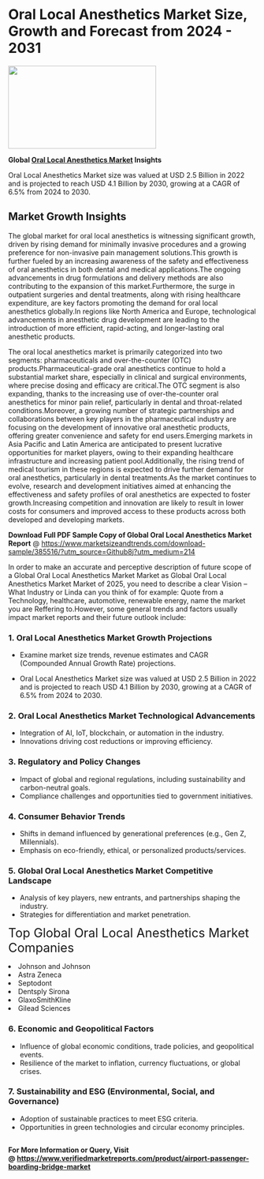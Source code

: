 <H1>Oral Local Anesthetics Market Size, Growth and Forecast from 2024 - 2031</H1><img class="aligncenter size-medium wp-image-584254" src="https://thirdeyenews.in/wp-content/uploads/2024/09/Global-Market-Research-300x168.jpeg" alt="" width="300" height="168" /><p><strong>Global&nbsp;<a href="https://www.marketsizeandtrends.com/download-sample/385516/?utm_source=Github8j?utm_medium=214">Oral Local Anesthetics Market</a> Insights</strong></p><p>Oral Local Anesthetics Market size was valued at USD 2.5 Billion in 2022 and is projected to reach USD 4.1 Billion by 2030, growing at a CAGR of 6.5% from 2024 to 2030.</p><p><h2>Market Growth Insights</h2> <p>The global market for oral local anesthetics is witnessing significant growth, driven by rising demand for minimally invasive procedures and a growing preference for non-invasive pain management solutions.This growth is further fueled by an increasing awareness of the safety and effectiveness of oral anesthetics in both dental and medical applications.The ongoing advancements in drug formulations and delivery methods are also contributing to the expansion of this market.Furthermore, the surge in outpatient surgeries and dental treatments, along with rising healthcare expenditure, are key factors promoting the demand for oral local anesthetics globally.In regions like North America and Europe, technological advancements in anesthetic drug development are leading to the introduction of more efficient, rapid-acting, and longer-lasting oral anesthetic products. </p> <p>The oral local anesthetics market is primarily categorized into two segments: pharmaceuticals and over-the-counter (OTC) products.Pharmaceutical-grade oral anesthetics continue to hold a substantial market share, especially in clinical and surgical environments, where precise dosing and efficacy are critical.The OTC segment is also expanding, thanks to the increasing use of over-the-counter oral anesthetics for minor pain relief, particularly in dental and throat-related conditions.Moreover, a growing number of strategic partnerships and collaborations between key players in the pharmaceutical industry are focusing on the development of innovative oral anesthetic products, offering greater convenience and safety for end users.Emerging markets in Asia Pacific and Latin America are anticipated to present lucrative opportunities for market players, owing to their expanding healthcare infrastructure and increasing patient pool.Additionally, the rising trend of medical tourism in these regions is expected to drive further demand for oral anesthetics, particularly in dental treatments.As the market continues to evolve, research and development initiatives aimed at enhancing the effectiveness and safety profiles of oral anesthetics are expected to foster growth.Increasing competition and innovation are likely to result in lower costs for consumers and improved access to these products across both developed and developing markets.</p><p><span class=""><strong>Download Full PDF Sample Copy of Global Oral Local Anesthetics Market Report</strong> @ <a href="https://www.marketsizeandtrends.com/download-sample/385516/?utm_source=Github8j?utm_medium=214" target="_blank">https://www.marketsizeandtrends.com/download-sample/385516/?utm_source=Github8j?utm_medium=214</a></span></p><p>In order to make an accurate and perceptive description of future scope of a Global&nbsp;Oral Local Anesthetics Market Market as Global&nbsp;Oral Local Anesthetics Market Market of 2025, you need to describe a clear Vision &ndash; What Industry or Linda can you think of for example: Quote from a Technology, healthcare, automotive, renewable energy, name the market you are Reffering to.However, some general trends and factors usually impact market reports and their future outlook include:</p><h3>1.&nbsp;<strong>Oral Local Anesthetics Market Growth Projections</strong></h3><ul><li>Examine market size trends, revenue estimates and CAGR (Compounded Annual Growth Rate) projections.</li><li><p>Oral Local Anesthetics Market size was valued at USD 2.5 Billion in 2022 and is projected to reach USD 4.1 Billion by 2030, growing at a CAGR of 6.5% from 2024 to 2030.</p></li></ul><h3>2.&nbsp;<strong>Oral Local Anesthetics Market Technological Advancements</strong></h3><ul><li>Integration of AI, IoT, blockchain, or automation in the industry.</li><li>Innovations driving cost reductions or improving efficiency.</li></ul><h3>3.&nbsp;<strong>Regulatory and Policy Changes</strong></h3><ul><li>Impact of global and regional regulations, including sustainability and carbon-neutral goals.</li><li>Compliance challenges and opportunities tied to government initiatives.</li></ul><h3>4.&nbsp;<strong>Consumer Behavior Trends</strong></h3><ul><li>Shifts in demand influenced by generational preferences (e.g., Gen Z, Millennials).</li><li>Emphasis on eco-friendly, ethical, or personalized products/services.</li></ul><h3>5.&nbsp;<strong>Global Oral Local Anesthetics Market Competitive Landscape</strong></h3><ul><li>Analysis of key players, new entrants, and partnerships shaping the industry.</li><li>Strategies for differentiation and market penetration.</li></ul><p data-pm-slice="1 1 []"><span style="color: inherit; font-family: inherit; font-size: 25px;">Top Global Oral Local Anesthetics Market Companies</span></p><div class="" data-test-id=""><p><li>Johnson and Johnson</li><li> Astra Zeneca</li><li> Septodont</li><li> Dentsply Sirona</li><li> GlaxoSmithKline</li><li> Gilead Sciences</li></p></div><h3>6.&nbsp;<strong>Economic and Geopolitical Factors</strong></h3><ul><li>Influence of global economic conditions, trade policies, and geopolitical events.</li><li>Resilience of the market to inflation, currency fluctuations, or global crises.</li></ul><h3>7.&nbsp;<strong>Sustainability and ESG (Environmental, Social, and Governance)</strong></h3><ul><li>Adoption of sustainable practices to meet ESG criteria.</li><li>Opportunities in green technologies and circular economy principles.</li></ul><h2><strong style="font-size: 14px;">For More Information or Query, Visit @&nbsp;</strong><a style="background-color: #ffffff; font-size: 14px;" href="https://www.marketsizeandtrends.com/report/oral-local-anesthetics-market/" target="_blank">https://www.verifiedmarketreports.com/product/airport-passenger-boarding-bridge-market</a></h2>